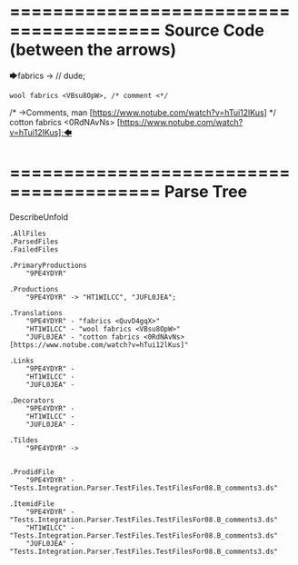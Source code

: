 ========================================
Source Code (between the arrows)
========================================

🡆fabrics <QuvD4gqX> ->        // dude;

    wool fabrics <VBsu8OpW>, /* comment <*/
/* ->Comments, man [https://www.notube.com/watch?v=hTui12lKus] */     cotton fabrics <0RdNAvNs> [https://www.notube.com/watch?v=hTui12lKus];🡄

========================================
Parse Tree
========================================
DescribeUnfold

    .AllFiles
    .ParsedFiles
    .FailedFiles

    .PrimaryProductions
        "9PE4YDYR" 

    .Productions
        "9PE4YDYR" -> "HT1WILCC", "JUFL0JEA";

    .Translations
        "9PE4YDYR" - "fabrics <QuvD4gqX>"
        "HT1WILCC" - "wool fabrics <VBsu8OpW>"
        "JUFL0JEA" - "cotton fabrics <0RdNAvNs> [https://www.notube.com/watch?v=hTui12lKus]"

    .Links
        "9PE4YDYR" - 
        "HT1WILCC" - 
        "JUFL0JEA" - 

    .Decorators
        "9PE4YDYR" - 
        "HT1WILCC" - 
        "JUFL0JEA" - 

    .Tildes
        "9PE4YDYR" -> 


    .ProdidFile
        "9PE4YDYR" - "Tests.Integration.Parser.TestFiles.TestFilesFor08.B_comments3.ds"

    .ItemidFile
        "9PE4YDYR" - "Tests.Integration.Parser.TestFiles.TestFilesFor08.B_comments3.ds"
        "HT1WILCC" - "Tests.Integration.Parser.TestFiles.TestFilesFor08.B_comments3.ds"
        "JUFL0JEA" - "Tests.Integration.Parser.TestFiles.TestFilesFor08.B_comments3.ds"

